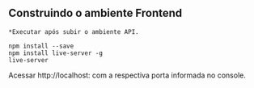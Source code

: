 ## Construindo o ambiente Frontend

```
*Executar após subir o ambiente API.
```

```
npm install --save
npm install live-server -g
live-server
```

Acessar http://localhost: com a respectiva porta informada no console.
